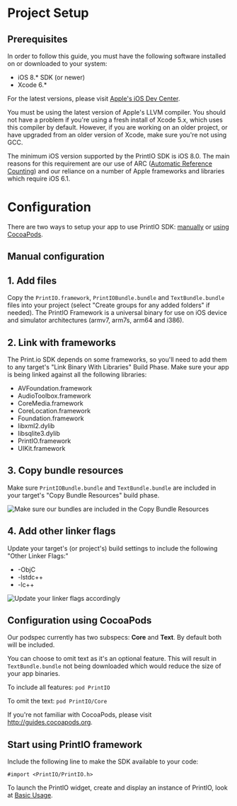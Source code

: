 # Project Setup

## Prerequisites

In order to follow this guide, you must have the following software installed on or downloaded to your system:

- iOS 8.* SDK (or newer)
- Xcode 6.*

For the latest versions, please visit [Apple's iOS Dev Center](http://developer.apple.com/devcenter/ios/).

You must be using the latest version of Apple's LLVM compiler. You should not have a problem if you're using a fresh install of Xcode 5.x, which uses this compiler by default. However, if you are working on an older project, or have upgraded from an older version of Xcode, make sure you're not using GCC.

The minimum iOS version supported by the PrintIO SDK is iOS 8.0. The main reasons for this requirement are our use of ARC ([Automatic Reference Counting](http://developer.apple.com/library/ios/#releasenotes/ObjectiveC/RN-TransitioningToARC/Introduction/Introduction.html)) and our reliance on a number of Apple frameworks and libraries which require iOS 6.1.


# Configuration

There are two ways to setup your app to use PrintIO SDK: [manually](#a_manual) or [using CocoaPods](#a_cocoapods).

## Manual configuration <a name="a_manual"></a>

## 1. Add files

Copy the `PrintIO.framework`, `PrintIOBundle.bundle` and `TextBundle.bundle` files into your project (select "Create groups for any added folders" if needed). The PrintIO Framework is a universal binary for use on iOS device and simulator architectures (armv7, arm7s, arm64 and i386).

## 2. Link with frameworks

The Print.io SDK depends on some frameworks, so you'll need to add them to any target's "Link Binary With Libraries" Build Phase.  Make sure your app is being linked against all the following libraries:

- AVFoundation.framework
- AudioToolbox.framework
- CoreMedia.framework
- CoreLocation.framework
- Foundation.framework
- libxml2.dylib
- libsqlite3.dylib
- PrintIO.framework
- UIKit.framework


## 3. Copy bundle resources

Make sure `PrintIOBundle.bundle` and `TextBundle.bundle` are included in your target's "Copy Bundle Resources" build phase.

![Make sure our bundles are included in the Copy Bundle Resources](https://dl.dropboxusercontent.com/s/k3kenaxduuvi8x6/bundles_ss.png?dl=0)


## 4. Add other linker flags

Update your target's (or project's) build settings to include the following "Other Linker Flags:"

- -ObjC
- -lstdc++
- -lc++

![Update your linker flags accordingly](https://github.com/printdotio/printio-ios-sdk/blob/gh-pages/images/screenshot_linker_flags.png?raw=true)

## Configuration using CocoaPods <a name="a_cocoapods"></a>

Our podspec currently has two subspecs: **Core** and **Text**. By default both will be included. 

You can choose to omit text as it's an optional feature. This will result in `TextBundle.bundle` not being downloaded which would reduce the size of your app binaries.

To include all features:
`pod PrintIO`

To omit the text:
`pod PrintIO/Core`

If you're not familiar with CocoaPods, please visit http://guides.cocoapods.org.

## Start using PrintIO framework

Include the following line to make the SDK available to your code:

    #import <PrintIO/PrintIO.h>

To launch the PrintIO widget, create and display an instance of PrintIO, look at [Basic Usage](https://github.com/printdotio/printio-ios-sdk/blob/master/docs/quick_start_sample_code.md).
